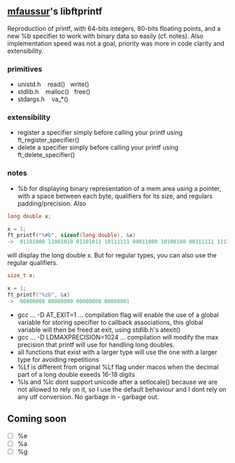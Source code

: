 ## [mfaussur](mailto:mfaussur@student.42lyon.fr?subject=[GitHub:%20libftprintf]%20)'s libftprintf
Reproduction of printf, with 64-bits integers, 80-bits floating points, and a new %b specifier to work with binary data so easily (cf. notes). Also implementation speed was not a goal, priority was more in code clarity and extensibility.


### primitives
* unistd.h&nbsp;&nbsp;&nbsp;&nbsp;read()&nbsp;&nbsp;&nbsp;write()
* stdlib.h&nbsp;&nbsp;&nbsp;&nbsp;malloc()&nbsp;&nbsp;&nbsp;free()
* stdargs.h&nbsp;&nbsp;&nbsp;&nbsp;va_*()

### extensibility
* register a specifier simply before calling your printf using ft_register_specifier()
* delete a specifier simply before calling your printf using ft_delete_specifier()

### notes
* %b for displaying binary representation of a mem area using a pointer, with a space between each byte, qualifiers for its size, and regulars padding/precision. Also 
```c
long double x;

x = 1;
ft_printf("%#b", sizeof(long double), &x)
->  01101000 11001010 01101011 10111111 00011000 10100100 00111111 11111111 10000000 00000000 00000000 00000000 00000000 00000000 00000000 00000000
```
will display the long double x. But for regular types, you can also use the regular qualifiers.
```c
size_t x;

x = 1;
ft_printf("%zb", &x)
->  00000000 00000000 00000000 00000001
```

* gcc ... -D AT_EXIT=1 ... compilation flag will enable the use of a global variable for storing specifier to callback associations, this global variable will then be freed at exit, using stdlib.h's atexit()
* gcc ... -D LDMAXPRECISION=1024 ... compilation will modify the max precision that printf will use for handling long doubles.
* all functions that exist with a larger type will use the one with a larger type for avoiding repetitions 
* %Lf&nbsp;is different from original %Lf flag under macos when the decimal part of a long double exeeds 16-18 digits
* %ls and %lc dont support unicode after a setlocale() because we are not allowed to rely on it, so I use the default behaviour and I dont rely on any utf conversion. No garbage in - garbage out.


## Coming soon 
- [ ] %e
- [ ] %a 
- [ ] %g
